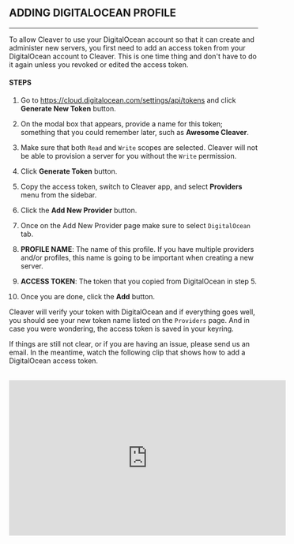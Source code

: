 ## ADDING DIGITALOCEAN PROFILE
---

To allow Cleaver to use your DigitalOcean account so that it can create and administer new servers, you first need to add an access token from your DigitalOcean account to Cleaver. This is one time thing and don't have to do it again unless you revoked or edited the access token.

#### STEPS

1. Go to https://cloud.digitalocean.com/settings/api/tokens and click **Generate New Token** button.

2. On the modal box that appears, provide a name for this token; something that you could remember later, such as **Awesome Cleaver**.

3. Make sure that both `Read` and `Write` scopes are selected. Cleaver will not be able to provision a server for you without the `Write` permission.
4. Click **Generate Token** button.

5. Copy the access token, switch to Cleaver app, and select **Providers** menu from the sidebar.

6. Click the **Add New Provider** button.

7. Once on the Add New Provider page make sure to select `DigitalOcean` tab.

8. **PROFILE NAME**: The name of this profile. If you have multiple providers and/or profiles, this name is going to be important when creating a new server.

9. **ACCESS TOKEN**: The token that you copied from DigitalOcean in step 5.

10. Once you are done, click the **Add** button.

Cleaver will verify your token with DigitalOcean and if everything goes well, you should see your new token name listed on the `Providers` page. And in case you were wondering, the access token is saved in your keyring.

If things are still not clear, or if you are having an issue, please send us an email. In the meantime, watch the following clip that shows how to add a DigitalOcean access token.

<br/>

<iframe width="560" height="315" src="https://www.youtube-nocookie.com/embed/9EKtO_KfQvc?rel=0&amp;showinfo=0" frameborder="0" allowfullscreen></iframe>